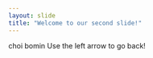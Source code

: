 ```yaml
---
layout: slide
title: "Welcome to our second slide!"
---
```

choi bomin
Use the left arrow to go back!
